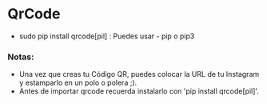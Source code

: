 # QrCode

* sudo pip install qrcode[pil]                : Puedes usar - pip o pip3


### Notas:
* Una vez que creas tu Código QR, puedes colocar la URL de tu Instagram y estamparlo en un polo o polera ;).
* Antes de importar qrcode recuerda instalarlo con 'pip install qrcode[pil]'.
